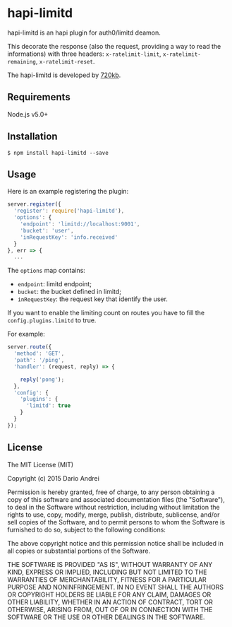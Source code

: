hapi-limitd
============

hapi-limitd is an hapi plugin for auth0/limitd deamon.

This decorate the response (also the request, providing a way to read the informations) with three headers: `x-ratelimit-limit`, `x-ratelimit-remaining`, `x-ratelimit-reset`.


The hapi-limitd is developed by [720kb](http://720kb.net).

## Requirements

Node.js v5.0+
## Installation
```
$ npm install hapi-limitd --save
```
## Usage

Here is an example registering the plugin:
```js
server.register({
  'register': require('hapi-limitd'),
  'options': {
    'endpoint': 'limitd://localhost:9001',
    'bucket': 'user',
    'inRequestKey': 'info.received'
  }
}, err => {
  ...
```
The `options` map contains:
 - `endpoint`: limitd endpoint;
 - `bucket`: the bucket defined in limitd;
 - `inRequestKey`: the request key that identify the user.

If you want to enable the limiting count on routes you have to fill the `config.plugins.limitd` to true.

For example:

 ```js
 server.route({
   'method': 'GET',
   'path': '/ping',
   'handler': (request, reply) => {

     reply('pong');
   },
   'config': {
     'plugins': {
       'limitd': true
     }
   }
 });
 ```
## License

The MIT License (MIT)

Copyright (c) 2015 Dario Andrei

Permission is hereby granted, free of charge, to any person obtaining a copy of this software and associated documentation files (the "Software"), to deal in the Software without restriction, including without limitation the rights to use, copy, modify, merge, publish, distribute, sublicense, and/or sell copies of the Software, and to permit persons to whom the Software is furnished to do so, subject to the following conditions:

The above copyright notice and this permission notice shall be included in all copies or substantial portions of the Software.

THE SOFTWARE IS PROVIDED "AS IS", WITHOUT WARRANTY OF ANY KIND, EXPRESS OR IMPLIED, INCLUDING BUT NOT LIMITED TO THE WARRANTIES OF MERCHANTABILITY, FITNESS FOR A PARTICULAR PURPOSE AND NONINFRINGEMENT. IN NO EVENT SHALL THE AUTHORS OR COPYRIGHT HOLDERS BE LIABLE FOR ANY CLAIM, DAMAGES OR OTHER LIABILITY, WHETHER IN AN ACTION OF CONTRACT, TORT OR OTHERWISE, ARISING FROM, OUT OF OR IN CONNECTION WITH THE SOFTWARE OR THE USE OR OTHER DEALINGS IN THE SOFTWARE.
